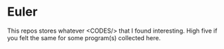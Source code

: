 # Euler
This repos stores whatever &lt;CODES/> that I found interesting. High five if you felt the same for some program(s) collected here.

